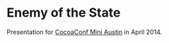 # Enemy of the State

Presentation for [CocoaConf Mini
Austin](http://cocoaconf.com/austin-2014/sessions/enemy-of-state) in April 2014.
